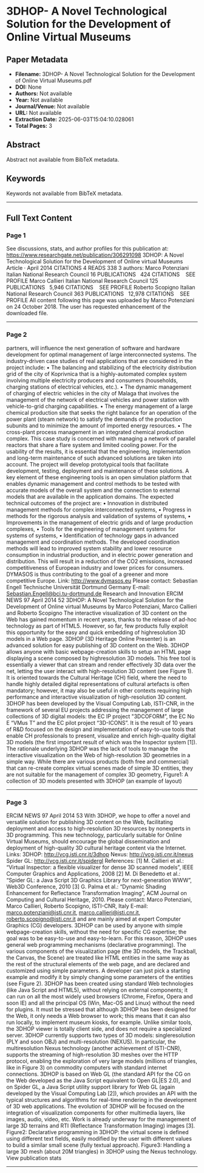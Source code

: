 # 3DHOP- A Novel Technological Solution for the Development of Online Virtual Museums

## Paper Metadata

- **Filename:** 3DHOP- A Novel Technological Solution for the Development of Online Virtual Museums.pdf
- **DOI:** None
- **Authors:** Not available
- **Year:** Not available
- **Journal/Venue:** Not available
- **URL:** Not available
- **Extraction Date:** 2025-06-03T15:04:10.028061
- **Total Pages:** 3

## Abstract

Abstract not available from BibTeX metadata.

## Keywords

Keywords not available from BibTeX metadata.

---

## Full Text Content



### Page 1

See discussions, stats, and author profiles for this publication at: https://www.researchgate.net/publication/306291098
3DHOP: A Novel Technological Solution for the Development of Online virtual
Museums
Article · April 2014
CITATIONS
4
READS
338
3 authors:
Marco Potenziani
Italian National Research Council
16 PUBLICATIONS   424 CITATIONS   
SEE PROFILE
Marco Callieri
Italian National Research Council
125 PUBLICATIONS   5,946 CITATIONS   
SEE PROFILE
Roberto Scopigno
Italian National Research Council
363 PUBLICATIONS   12,978 CITATIONS   
SEE PROFILE
All content following this page was uploaded by Marco Potenziani on 24 October 2018.
The user has requested enhancement of the downloaded file.

---


### Page 2

partners, will influence the next generation of software and
hardware development for optimal management of large
interconnected systems.
The industry-driven case studies of real applications that are
considered in the project include: 
• The balancing and stabilizing of the electricity distribution
grid of the city of Koprivnica that is a highly-automated
complex system involving multiple electricity producers
and consumers (households, charging stations of electrical
vehicles, etc.).
• The dynamic management of charging of electric vehicles
in the city of Malaga that involves the management of the
network of electrical vehicles and power station with vehicle-to-grid charging capabilities.
• The energy management of a large chemical production
site that seeks the right balance for an operation of the
power plant (steam network) to satisfy the demands of the
production subunits and to minimize the amount of
imported energy resources. 
• The cross-plant process management in an integrated
chemical production complex. This case study is concerned with managing a network of parallel reactors that
share a flare system and limited cooling power.
For the usability of the results, it is essential that the engineering, implementation and long-term maintenance of such
advanced solutions are taken into account. The project will
develop prototypical tools that facilitate development,
testing, deployment and maintenance of these solutions. A
key element of these engineering tools is an open simulation
platform that enables dynamic management and control
methods to be tested with accurate models of the overall
system and the connection to external models that are available in the application domains.
The expected technical outcomes of the project are: 
• Innovation in distributed management methods for complex interconnected systems,
• Progress in methods for the rigorous analysis and validation of systems of systems,
• Improvements in the management of electric grids and of
large production complexes,
• Tools for the engineering of management systems for systems of systems,
• Identification of technology gaps in advanced management and coordination methods.
The developed coordination methods will lead to improved
system stability and lower resource consumption in industrial production, and in electric power generation and distribution. This will result in a reduction of the CO2 emissions,
increased competitiveness of European industry and lower
prices for consumers. DYMASOS is thus contributing to the
goal of a greener and more competitive Europe.
Link: http://www.dymasos.eu
Please contact:
Sebastian Engell
Technische Universität Dortmund Germany
E-mail: Sebastian.Engell@bci.tu-dortmund.de
Research and Innovation
ERCIM NEWS 97 April 2014
52
3DHOP: A Novel
Technological Solution 
for the Development of
Online virtual Museums
by Marco Potenziani, Marco Callieri and Roberto
Scopigno
The interactive visualization of 3D content on the Web
has gained momentum in recent years, thanks to the
release of ad-hoc technology as part of HTML5.
However, so far, few products fully exploit this
opportunity for the easy and quick embedding of highresolution 3D models in a Web page. 3DHOP (3D
Heritage Online Presenter) is an advanced solution for
easy publishing of 3D content on the Web. 
3DHOP allows anyone with basic webpage-creation skills to
setup an HTML page displaying a scene composed by highresolution 3D models. This free tool is essentially a viewer
that can stream and render effectively 3D data over the net,
letting the user interact with high-resolution 3D content (see
Figure 1). It is oriented towards the Cultural Heritage (CH)
field, where the need to handle highly detailed digital representations of cultural artefacts is often mandatory; however,
it may also be useful in other contexts requiring high performance and interactive visualization of high-resolution 3D
content.
3DHOP has been developed by the Visual Computing Lab,
ISTI-CNR, in the framework of several EU projects
addressing the management of large collections of 3D digital
models: the EC IP project "3DCOFORM”, the EC No E “VMus T” and the EC pilot project “3D-ICONS”. It is the result
of 10 years of R&D focused on the design and implementation of easy-to-use tools that enable CH professionals to
present, visualize and enrich high-quality digital 3D models
(the first important result of which was the Inspector system
[1]).
The rationale underlying 3DHOP was the lack of tools to
manage the interactive visualization on the Web of high-resolution 3D geometries in a simple way. While there are various products (both free and commercial) that can re-create
complex virtual scenes made of simple 3D entities, they are
not suitable for the management of complex 3D geometry,
Figure1: A collection of 3D models presented with 3DHOP (an
example of layout)

---


### Page 3

ERCIM NEWS 97 April 2014
53
With 3DHOP, we hope to offer a novel and versatile solution
for publishing 3D content on the Web, facilitating deployment and access to high-resolution 3D resources by nonexperts in 3D programming. This new technology, particularly suitable for Online Virtual Museums, should encourage
the global dissemination and deployment of high-quality 3D
cultural heritage content via the Internet. 
Links:
3DHOP: http://vcg.isti.cnr.it/3dhop
Nexus: http://vcg.isti.cnr.it/nexus
Spider GL: http://vcg.isti.cnr.it/spidergl
References:
[1] M. Callieri et al.: “Virtual Inspector: a flexible visualizer for dense 3D scanned models”, IEEE Computer Graphics and Applications, 2008
[2] M. Di Benedetto et al.: “Spider GL: a Java Script 3D
Graphics Library for next-generation WWW”, Web3D
Conference, 2010
[3] G. Palma et al.: “Dynamic Shading Enhancement for
Reflectance Transformation Imaging”, ACM Journal on
Computing and Cultural Heritage, 2010.
Please contact: 
Marco Potenziani, Marco Callieri, Roberto Scopigno,
ISTI-CNR, Italy
E-mail: marco.potenziani@isti.cnr.it,
marco.callieri@isti.cnr.it, roberto.scopigno@isti.cnr.it 
and are mainly aimed at expert Computer Graphics (CG)
developers.
3DHOP can be used by anyone with simple webpage-creation skills, without the need for specific CG expertise; the
goal was to be easy-to-use and easy-to-learn. For this reason,
3DHOP uses general web programming mechanisms
(declarative programming). The various components of the
visualization page (the 3D models, the Trackball, the
Canvas, the Scene) are treated like HTML entities in the
same way as the rest of the structural elements of the web
page, and are declared and customized using simple parameters. A developer can just pick a starting example and modify
it by simply changing some parameters of the entities (see
Figure 2).
3DHOP has been created using standard Web technologies
(like Java Script and HTML5), without relying on external
components; it can run on all the most widely used browsers
(Chrome, Firefox, Opera and soon IE) and all the principal
OS (Win, Mac-OS and Linux) without the need for plugins.
It must be stressed that although 3DHOP has been designed
for the Web, it only needs a Web browser to work; this means
that it can also run locally, to implement museum kiosks, for
example. Unlike similar tools, the 3DHOP viewer is totally
client side, and does not require a specialized server.
3DHOP currently supports two types of 3D models: singleresolution (PLY and soon OBJ) and multi-resolution
(NEXUS). In particular, the multiresolution Nexus technology (another achievement of ISTI-CNR), supports the
streaming of high-resolution 3D meshes over the HTTP protocol, enabling the exploration of very large models (millions
of triangles, like in Figure 3) on commodity computers with
standard internet connections. 3DHOP is based on Web GL
(the standard API for the CG on the Web developed as the
Java Script equivalent to Open GL|ES 2.0), and on Spider GL,
a Java Script utility support library for Web GL (again developed by the Visual Computing Lab [2]), which provides an
API with the typical structures and algorithms for real-time
rendering in the development of 3D web applications.
The evolution of 3DHOP will be focused on the integration
of visualization components for other multimedia layers, like
images, audio, video, etc. Work is already underway for the
management of large 3D terrains and RTI (Reflectance
Transformation Imaging) images [3].
Figure2: Declarative programming in 3DHOP: the virtual scene is
defined using different text fields, easily modified by the user with
different values to build a similar small scene (fully textual
approach).
Figure3: Handling a large 3D mesh (about 20M triangles) in
3DHOP using the Nexus technology.
View publication stats

---
